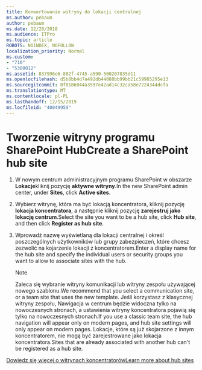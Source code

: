 ```yaml
---
title: Konwertowanie witryny do lokacji centralnej
ms.author: pebaum
author: pebaum
ms.date: 12/28/2018
ms.audience: ITPro
ms.topic: article
ROBOTS: NOINDEX, NOFOLLOW
localization_priority: Normal
ms.custom:
- "710"
- "5300012"
ms.assetid: 837996e6-802f-4745-a590-500207835d11
ms.openlocfilehash: d5b8bb4d7a492db44888bb99bb21c59985295e13
ms.sourcegitcommit: 0f0186044a3597e42ad14c32ca58e7224344dcfa
ms.translationtype: MT
ms.contentlocale: pl-PL
ms.lasthandoff: 12/15/2019
ms.locfileid: "40049959"
---
```

# <a name="create-a-sharepoint-hub-site"></a><span data-ttu-id="5d9f5-102">Tworzenie witryny programu SharePoint Hub</span><span class="sxs-lookup"><span data-stu-id="5d9f5-102">Create a SharePoint hub site</span></span>

1. <span data-ttu-id="5d9f5-103">W nowym centrum administracyjnym programu SharePoint w obszarze **Lokacje**kliknij pozycję **aktywne witryny**.</span><span class="sxs-lookup"><span data-stu-id="5d9f5-103">In the new SharePoint admin center, under **Sites**, click **Active sites**.</span></span>

2. <span data-ttu-id="5d9f5-104">Wybierz witrynę, która ma być lokacją koncentratora, kliknij pozycję **lokacja koncentratora**, a następnie kliknij pozycję **zarejestruj jako lokację centrum**.</span><span class="sxs-lookup"><span data-stu-id="5d9f5-104">Select the site you want to be a hub site, click **Hub site**, and then click **Register as hub site**.</span></span>

3. <span data-ttu-id="5d9f5-105">Wprowadź nazwę wyświetlaną dla lokacji centralnej i określ poszczególnych użytkowników lub grupy zabezpieczeń, które chcesz zezwolić na kojarzenie lokacji z koncentratorem.</span><span class="sxs-lookup"><span data-stu-id="5d9f5-105">Enter a display name for the hub site and specify the individual users or security groups you want to allow to associate sites with the hub.</span></span>

    > [!NOTE]
    >  <span data-ttu-id="5d9f5-106">Zaleca się wybranie witryny komunikacji lub witryny zespołu używającej nowego szablonu.</span><span class="sxs-lookup"><span data-stu-id="5d9f5-106">We recommend that you select a communication site, or a team site that uses the new template.</span></span> <span data-ttu-id="5d9f5-107">Jeśli korzystasz z klasycznej witryny zespołu, Nawigacja w centrum będzie widoczna tylko na nowoczesnych stronach, a ustawienia witryny koncentratora pojawią się tylko na nowoczesnych stronach.</span><span class="sxs-lookup"><span data-stu-id="5d9f5-107">If you use a classic team site, the hub navigation will appear only on modern pages, and hub site settings will only appear on modern pages.</span></span> <span data-ttu-id="5d9f5-108">Lokacje, które są już skojarzone z innym koncentratorem, nie mogą być zarejestrowane jako lokacja koncentratora.</span><span class="sxs-lookup"><span data-stu-id="5d9f5-108">Sites that are already associated with another hub can't be registered as a hub site.</span></span>
  
[<span data-ttu-id="5d9f5-109">Dowiedz się więcej o witrynach koncentratorów</span><span class="sxs-lookup"><span data-stu-id="5d9f5-109">Learn more about hub sites</span></span>](https://go.microsoft.com/fwlink/?linkid=869149)
  